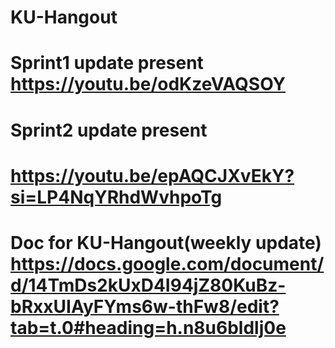 # KU-Hangout
# Sprint1 update present https://youtu.be/odKzeVAQSOY
# Sprint2 update present
# https://youtu.be/epAQCJXvEkY?si=LP4NqYRhdWvhpoTg
# Doc for KU-Hangout(weekly update) https://docs.google.com/document/d/14TmDs2kUxD4I94jZ80KuBz-bRxxUIAyFYms6w-thFw8/edit?tab=t.0#heading=h.n8u6bldlj0e
